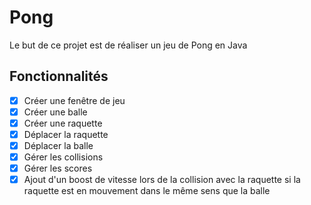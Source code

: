 # Pong

Le but de ce projet est de réaliser un jeu de Pong en Java

## Fonctionnalités

- [x] Créer une fenêtre de jeu
- [x] Créer une balle
- [x] Créer une raquette
- [x] Déplacer la raquette
- [x] Déplacer la balle
- [x] Gérer les collisions
- [x] Gérer les scores
- [x] Ajout d'un boost de vitesse lors de la collision avec la raquette si la raquette est en mouvement dans le même sens que la balle